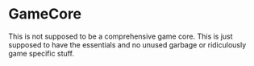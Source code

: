# GameCore
This is not supposed to be a comprehensive game core.
This is just supposed to have the essentials and no unused garbage or ridiculously game specific stuff.